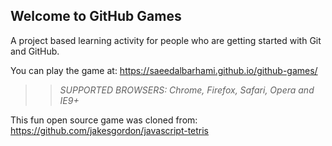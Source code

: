 ## Welcome to GitHub Games

A project based learning activity for people who are getting started with Git and GitHub.

You can play the game at: https://saeedalbarhami.github.io/github-games/

>> _*SUPPORTED BROWSERS*: Chrome, Firefox, Safari, Opera and IE9+_

This fun open source game was cloned from: https://github.com/jakesgordon/javascript-tetris
